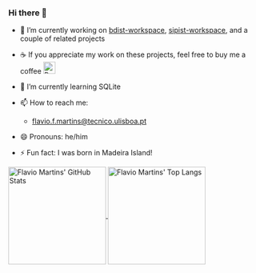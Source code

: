 ### Hi there 👋

- 🔭 I’m currently working on [bdist-workspace](https://github.com/bdist/bdist-workspace), [sipist-workspace](https://github.com/sipist/sipist-workspace), and a couple of related projects
  
- ☕ If you appreciate my work on these projects, feel free to buy me a coffee <a href='https://ko-fi.com/T6T115HEB9' target='_blank'><img alt='Buy Me a Coffee at ko-fi.com' height='24' style='border:0px;height:24px;' src='https://storage.ko-fi.com/cdn/kofi5.png?v=6' border='0' /></a>

- 🌱 I’m currently learning SQLite

- 📫 How to reach me:
  - flavio.f.martins@tecnico.ulisboa.pt

- 😄 Pronouns: he/him
  
- ⚡ Fun fact: I was born in Madeira Island!

<a href="https://github.com/anuraghazra/github-readme-stats">
  <img alt="Flavio Martins' GitHub Stats" height=195 align="center" src="https://github-readme-stats.vercel.app/api?username=flaviomartins&show_icons=true&theme=transparent&include_all_commits=true" />
</a>
<a href="https://github.com/anuraghazra/github-readme-stats">
  <img alt="Flavio Martins' Top Langs" height=195 align="center" src="https://github-readme-stats.vercel.app/api/top-langs?username=flaviomartins&show_icons=true&layout=compact&langs_count=8" />
</a>
